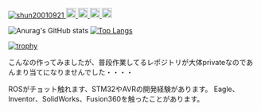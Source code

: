 <p align="left">
  <a href="https://github.com/shun20010921/shun20010921/">
    <img src="https://komarev.com/ghpvc/?username=shun20010921" alt="shun20010921" />
  </a>
  <a href="http://twitter.com/shun_k_tech">
    <img height="20" src="https://img.shields.io/twitter/follow/shun_k_tech?label=Twitter&logo=twitter&style=flat" />
  </a>
  <a href="https://github.com/shun20010921">
    <img height="20" src="https://img.shields.io/github/followers/shun20010921?label=follow&logo=github&style=flat" />
  </a>
  <a href="http://qiita.com/Shunk_">
    <img height="20" src="https://qiita-badge.apiapi.app/s/Shunk_/posts.svg" />
  </a>
  <//qiita.com/Shunk_">
    <img height="20" src="https://qiita-badge.apiapi.app/s/Shunk_/contributions.svg" />
  </a>
</p>
  

![Anurag's GitHub stats](https://github-readme-stats.vercel.app/api?username=shun20010921&show_icons=true&theme=radical)
[![Top Langs](https://github-readme-stats.vercel.app/api/top-langs/?username=shun20010921)](https://github.com/anuraghazra/github-readme-stats)


[![trophy](https://github-profile-trophy.vercel.app/?username=shun20010921&theme=onedark)](https://github.com/ryo-ma/github-profile-trophy)

  

こんなの作ってみましたが、普段作業してるレポジトリが大体privateなのであんまり当てになりませんでした・・・・ 
  
ROSがチョット触れます、STM32やAVRの開発経験があります。
  Eagle、Inventor、SolidWorks、Fusion360を触ったことがあります。
